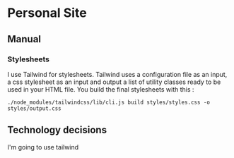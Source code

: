 # Personal Site
## Manual

### Stylesheets

I use Tailwind for stylesheets. 
Tailwind uses a configuration file as an input, a css stylesheet as an input and output a list of utility classes ready to be used in your HTML file. 
You build the final stylesheets with this : 
```
./node_modules/tailwindcss/lib/cli.js build styles/styles.css -o styles/output.css
```

## Technology decisions

I'm going to use tailwind
